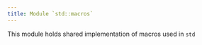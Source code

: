 ```yaml
---
title: Module `std::macros`
---
```


This module holds shared implementation of macros used in <code>std</code>




<pre><code></code></pre>
